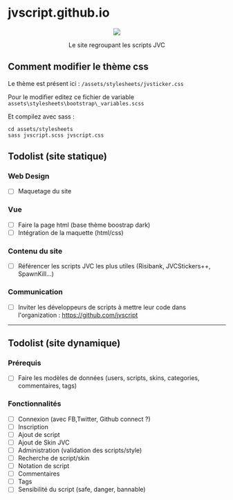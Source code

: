 # jvscript.github.io

<p align="center">
<img src='http://puu.sh/tjAVC/4574a31cbf.png' /> 
</p>
<p align="center">
Le site regroupant les scripts JVC
</p>

## Comment modifier le thème css

Le thème est présent ici : `/assets/stylesheets/jvsticker.css`

Pour le modifier editez ce fichier de variable `assets\stylesheets\bootstrap\_variables.scss`

Et compilez avec sass : 

    cd assets/stylesheets
    sass jvscript.scss jvscript.css

## Todolist (site statique)

### Web Design 

- [ ] Maquetage du site

### Vue 

- [ ] Faire la page html (base thème boostrap dark)
- [ ] Intégration de la maquette (html/css)

### Contenu du site

- [ ] Référencer les scripts JVC les plus utiles (Risibank, JVCStickers++, SpawnKill...)

### Communication

- [ ] Inviter les développeurs de scripts à mettre leur code dans l'organization : https://github.com/jvscript 

----------

## Todolist (site dynamique)

### Prérequis

- [ ] Faire les modèles de données (users, scripts, skins, categories, commentaires, tags)

### Fonctionnalités 

- [ ] Connexion (avec FB,Twitter, Github connect ?)
- [ ] Inscription
- [ ] Ajout de script 
- [ ] Ajout de Skin JVC
- [ ] Administration (validation des scripts/style)
- [ ] Recherche de script/skin
- [ ] Notation de script
- [ ] Commentaires 
- [ ] Tags
- [ ] Sensibilité du script (safe, danger, bannable)
